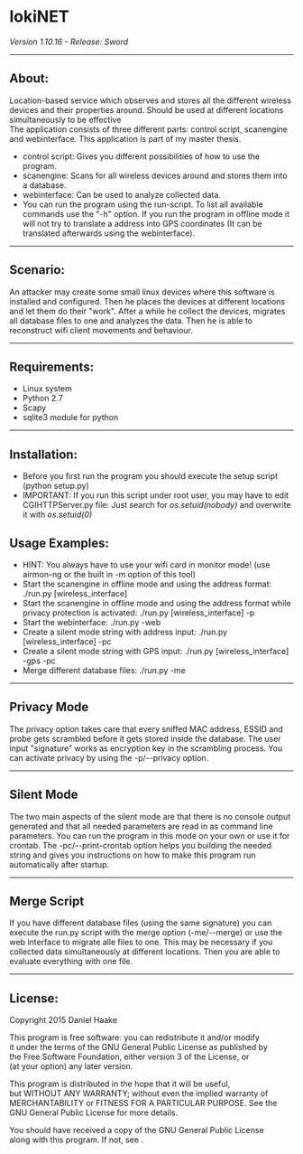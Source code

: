<h1>lokiNET</h1>
<i>Version 1.10.16 - Release: Sword</i>
<hr>
<h2>About:</h2>
Location-based service which observes and stores all the different wireless devices and their properties around. Should be used at different locations simultaneously to be effective<br>
The application consists of three different parts: control script, scanengine and webinterface.
This application is part of my master thesis.
<ul>
<li>control script: Gives you different possibilities of how to use the program.</li>
<li>scanengine: Scans for all wireless devices around and stores them into a database.</li>
<li>webinterface: Can be used to analyze collected data.</li>
<li>You can run the program using the run-script. To list all available commands use the "-h" option. If you run the program in offline mode it will not try to translate a address into GPS coordinates (It can be translated afterwards using the webinterface).</li>
</ul>
<hr>
<h2>Scenario:</h2>
An attacker may create some small linux devices where this software is installed and configured. Then he places the devices at different locations and let them do their "work". After a while he collect the devices, migrates all database files to one and analyzes the data. Then he is able to reconstruct wifi client movements and behaviour.
<hr>
<h2>Requirements:</h2>
<ul>
<li>Linux system</li>
<li>Python 2.7</li>
<li>Scapy</li>
<li>sqlite3 module for python</li>
</ul>
<hr>
<h2>Installation:</h2>
<ul>
<li>Before you first run the program you should execute the setup script (python setup.py)</li>
<li>IMPORTANT: If you run this script under root user, you may have to edit CGIHTTPServer.py file: Just search for <i>os.setuid(nobody)</i> and overwrite it with <i>os.setuid(0)</i></li>
</ul>
<h2>Usage Examples:</h2>
<ul>
<li>HINT: You always have to use your wifi card in monitor mode! (use airmon-ng or the built in -m option of this tool)</li>
<li>Start the scanengine in offline mode and using the address format: ./run.py [wireless_interface]</li>
<li>Start the scanengine in offline mode and using the address format while privacy protection is activated: ./run.py [wireless_interface] -p</li>
<li>Start the webinterface: ./run.py -web</li>
<li>Create a silent mode string with address input: ./run.py [wireless_interface] -pc</li>
<li>Create a silent mode string with GPS input: ./run.py [wireless_interface] -gps -pc</li>
<li>Merge different database files: ./run.py -me</li>
</ul>
<hr>
<h2>Privacy Mode</h2>
<p>The privacy option takes care that every sniffed MAC address, ESSID and probe gets scrambled before it gets stored inside the database. The user input "signature" works as encryption key in the scrambling process. You can activate privacy by using the -p/--privacy option.</p>
<hr>
<h2>Silent Mode</h2>
The two main aspects of the silent mode are that there is no console output generated and that all needed parameters are read in as command line parameters. You can run the program in this mode on your own or use it for crontab. The -pc/--print-crontab option helps you building the needed string and gives you instructions on how to make this program run automatically after startup.
<hr>
<h2>Merge Script</h2>
If you have different database files (using the same signature) you can execute the run.py script with the merge option (-me/--merge) or use the web interface to migrate alle files to one. This may be necessary if you collected data simultaneously at different locations. Then you are able to evaluate everything with one file.
<hr>
<h2>License:</h2>
<p>Copyright 2015 Daniel Haake</p>
<p>This program is free software: you can redistribute it and/or modify<br />
it under the terms of the GNU General Public License as published by<br />
the Free Software Foundation, either version 3 of the License, or<br />
(at your option) any later version.</p>
<p>This program is distributed in the hope that it will be useful,<br />
but WITHOUT ANY WARRANTY; without even the implied warranty of<br />
MERCHANTABILITY or FITNESS FOR A PARTICULAR PURPOSE.  See the<br />
GNU General Public License for more details.<br /></p>
<p>You should have received a copy of the GNU General Public License<br />
along with this program.  If not, see <http://www.gnu.org/licenses/>.</p>
